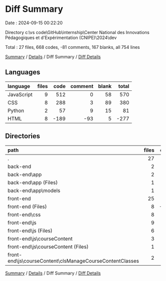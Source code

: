 # Diff Summary

Date : 2024-09-15 00:22:20

Directory c:\\vs code\\GitHub\\internship\\Center National des Innovations Pédagogiques et d'Expérimentation (CNIPE)\\2024\\dev

Total : 27 files,  668 codes, -81 comments, 167 blanks, all 754 lines

[Summary](results.md) / [Details](details.md) / Diff Summary / [Diff Details](diff-details.md)

## Languages
| language | files | code | comment | blank | total |
| :--- | ---: | ---: | ---: | ---: | ---: |
| JavaScript | 9 | 512 | 0 | 58 | 570 |
| CSS | 8 | 288 | 3 | 89 | 380 |
| Python | 2 | 57 | 9 | 15 | 81 |
| HTML | 8 | -189 | -93 | 5 | -277 |

## Directories
| path | files | code | comment | blank | total |
| :--- | ---: | ---: | ---: | ---: | ---: |
| . | 27 | 668 | -81 | 167 | 754 |
| back-end | 2 | 57 | 9 | 15 | 81 |
| back-end\\app | 2 | 57 | 9 | 15 | 81 |
| back-end\\app (Files) | 1 | 55 | 9 | 15 | 79 |
| back-end\\app\\models | 1 | 2 | 0 | 0 | 2 |
| front-end | 25 | 611 | -90 | 152 | 673 |
| front-end (Files) | 8 | -189 | -93 | 5 | -277 |
| front-end\\css | 8 | 288 | 3 | 89 | 380 |
| front-end\\js | 9 | 512 | 0 | 58 | 570 |
| front-end\\js (Files) | 6 | 472 | -1 | 55 | 526 |
| front-end\\js\\courseContent | 3 | 40 | 1 | 3 | 44 |
| front-end\\js\\courseContent (Files) | 1 | 38 | 1 | 3 | 42 |
| front-end\\js\\courseContent\\clsManageCourseContentClasses | 2 | 2 | 0 | 0 | 2 |

[Summary](results.md) / [Details](details.md) / Diff Summary / [Diff Details](diff-details.md)